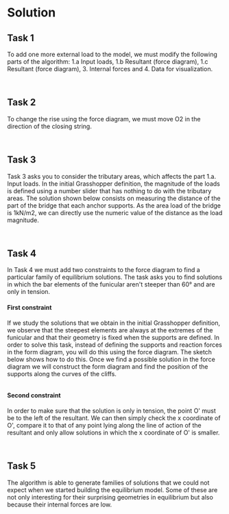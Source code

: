 # Solution

## Task 1

To add one more external load to the model, we must modify the following parts of the algorithm: 1.a Input loads, 1.b Resultant (force diagram), 1.c Resultant (force diagram), 3. Internal forces and 4. Data for visualization. &#x20;

<figure><img src="../../.gitbook/assets/CSDI_II_T1_solution_2.jpg" alt=""><figcaption></figcaption></figure>

<figure><img src="../../.gitbook/assets/CSDI_II_T1_solution.jpg" alt=""><figcaption></figcaption></figure>

## Task 2

To change the rise using the force diagram, we must move O2 in the direction of the closing string.&#x20;

<figure><img src="../../.gitbook/assets/CSDI_II_T2_solution_2.jpg" alt=""><figcaption></figcaption></figure>

<figure><img src="../../.gitbook/assets/CSDI_II_T2_solution_1.jpg" alt=""><figcaption></figcaption></figure>

## Task 3

Task 3 asks you to consider the tributary areas, which affects the part 1.a. Input loads. In the initial Grasshopper definition, the magnitude of the loads is defined using a number slider that has nothing to do with the tributary areas. The solution shown below consists on measuring the distance of the part of the bridge that each anchor supports. As the area load of the bridge is 1kN/m2, we can directly use the numeric value of the distance as the load magnitude.

<figure><img src="../../.gitbook/assets/CSDI_II_T3_solution_2.jpg" alt=""><figcaption></figcaption></figure>

<figure><img src="../../.gitbook/assets/CSDI_II_T3_solution_1.jpg" alt=""><figcaption></figcaption></figure>

## Task 4

In Task 4 we must add two constraints to the force diagram to find a particular family of equilibrium solutions. The task asks you to find solutions in which the bar elements of the funicular aren't steeper than 60° and are only in tension.

#### First constraint

If we study the solutions that we obtain in the initial Grasshopper definition, we observe that the steepest elements are always at the extremes of the funicular and that their geometry is fixed when the supports are defined. In order to solve this task, instead of defining the supports and reaction forces in the form diagram, you will do this using the force diagram. The sketch below shows how to do this. Once we find a possible solution in the force diagram we will construct the form diagram and find the position of the supports along the curves of the cliffs.

<figure><img src="../../.gitbook/assets/CSDI_II_T4_solution_4.png" alt=""><figcaption></figcaption></figure>

#### Second constraint

In order to make sure that the solution is only in tension, the point O' must be to the left of the resultant. We can then simply check the x coordinate of O', compare it to that of any point lying along the line of action of the resultant and only allow solutions in which the x coordinate of O' is smaller.

<figure><img src="../../.gitbook/assets/CSDI_II_T4_solution_3.jpg" alt=""><figcaption></figcaption></figure>

<figure><img src="../../.gitbook/assets/CSDI_II_T4_solution_2.jpg" alt=""><figcaption></figcaption></figure>

## Task 5

The algorithm is able to generate families of solutions that we could not expect when we started building the equilibrium model. Some of these are not only interesting for their surprising geometries in equilibrium but also because their internal forces are low.&#x20;

<div>

<figure><img src="../../.gitbook/assets/CSDI_II_T5_solution_1.jpg" alt=""><figcaption></figcaption></figure>

 

<figure><img src="../../.gitbook/assets/CSDI_II_T5_solution_2.jpg" alt=""><figcaption></figcaption></figure>

</div>
